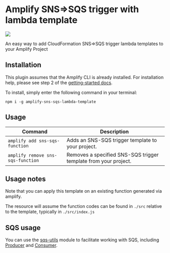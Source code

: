 # Amplify SNS=>SQS trigger with lambda template
<p>
  <a href="https://www.npmjs.com/package/amplify-sns-sqs-lambda-template">
      <img src="https://img.shields.io/npm/v/amplify-sns-sqs-lambda-template.svg" />
  </a>
</p>

An easy way to add CloudFormation SNS=>SQS trigger lambda templates to your Amplify Project

## Installation

This plugin assumes that the Amplify CLI is already installed. For installation help, please see step 2 of the [getting-started docs](https://aws-amplify.github.io/docs/).

To install, simply enter the following command in your terminal:

`npm i -g amplify-sns-sqs-lambda-template`

## Usage

| Command                      | Description |
| ---------------------------- | ----------- |
| `amplify add sns-sqs-function`       | Adds an SNS-SQS trigger template to your project. |
| `amplify remove sns-sqs-function`    | Removes a specified SNS-SQS trigger template from your project. |

## Usage notes

Note that you can apply this template on an existing function generated via amplify.

The resource will assume the function codes can be found in `./src` relative to the template, typically in `./src/index.js`

## SQS usage

You can use the [sqs-utils](https://github.com/hogarthww-labs/sqs-utils) module to facilitate working with SQS, including [Producer](https://www.npmjs.com/package/sqs-producer) and [Consumer](https://www.npmjs.com/package/sqs-consumer).
